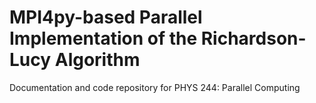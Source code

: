 # MPI4py-based Parallel Implementation of the Richardson-Lucy Algorithm
Documentation and code repository for PHYS 244: Parallel Computing
